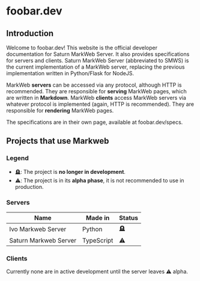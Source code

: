 
# foobar.dev

## Introduction

Welcome to foobar.dev! This website is the official developer documentation for Saturn MarkWeb Server.
It also provides specifications for servers and clients.
Saturn MarkWeb Server (abbreviated to SMWS) is the current implementation of a MarkWeb server, replacing the previous implementation written in Python/Flask for NodeJS.

MarkWeb **servers** can be accessed via any protocol, although HTTP is recommended. They are responsible for **serving** MarkWeb pages, which are written in __Markdown__.
MarkWeb **clients** access MarkWeb servers via whatever protocol is implemented (again, HTTP is recommended). They are responsible for **rendering** MarkWeb pages.

The specifications are in their own page, available at foobar.dev/specs.

## Projects that use Markweb
### Legend
- 🪦: The project is **no longer in development**.
- ⚠️: The project is in its **alpha phase**, it is not recommended to use in production.
### Servers
|Name|Made in|Status|
|----|-------|------------------|
|Ivo Markweb Server|Python|🪦|
|Saturn Markweb Server|TypeScript|⚠️|
### Clients
Currently none are in active development until the server leaves ⚠️ alpha.

